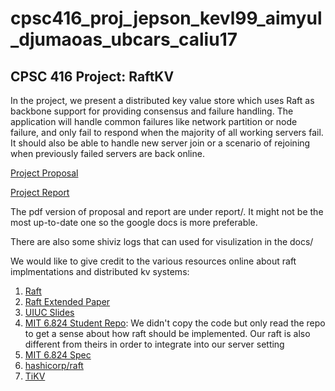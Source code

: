 # cpsc416_proj_jepson_kevl99_aimyul_djumaoas_ubcars_caliu17


## CPSC 416 Project: RaftKV

In the project, we present a distributed key value store which uses Raft as backbone support for providing consensus and failure handling. The application will handle common failures like network partition or node failure, and only fail to respond when the majority of all working servers fail. It should also be able to handle new server join or a scenario of rejoining when previously failed servers are back online.

[Project Proposal](https://docs.google.com/document/d/1F1kRdzZonPuTNJB91N2Sqg59TD_I6zTZ37phJqRWuk0/edit?usp=sharing)

[Project Report](https://docs.google.com/document/d/1qoafSMMeXFOkbtHBCqcp3mrYMhMvkhB_bBF4Q-alhxo/edit?usp=sharing)

The pdf version of proposal and report are under report/. It might not be the most up-to-date one so the google docs is more preferable.

There are also some shiviz logs that can used for visulization in the docs/

We would like to give credit to the various resources online about raft implmentations and distributed kv systems:
1. [Raft](https://raft.github.io/)
2. [Raft Extended Paper](https://raft.github.io/raft.pdf)
3. [UIUC Slides](https://raft.github.io/slides/uiuc2016.pdf)
4. [MIT 6.824 Student Repo](https://github.com/WenbinZhu/mit-6.824-labs): We didn't copy the code but only read the repo to get a sense about how raft should be implemented. Our raft is also different from theirs in order to integrate into our server setting
5. [MIT 6.824 Spec](https://pdos.csail.mit.edu/6.824/labs/lab-raft.html)
6. [hashicorp/raft](https://github.com/hashicorp/raft)
7. [TiKV](https://github.com/pingcap/tikv)

